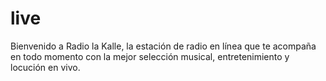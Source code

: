 # live
Bienvenido a Radio la Kalle, la estación de radio en línea que te acompaña en todo momento con la mejor selección musical, entretenimiento y locución en vivo.
